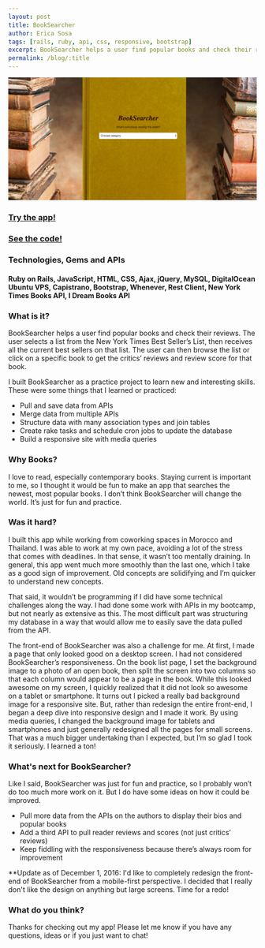 ```yaml
---
layout: post
title: BookSearcher
author: Erica Sosa
tags: [rails, ruby, api, css, responsive, bootstrap]
excerpt: BookSearcher helps a user find popular books and check their reviews. The user selects a list from the New York Times Best Seller’s List, then receives all the current best sellers on that list. The user can then browse the list or click on a specific book to get the critics’ reviews and review score for that book.
permalink: /blog/:title
---
```


[![BookSearcher Image](/images/book_searcher.png)](http://booksearcher.erica.tech)

### [Try the app!](http://booksearcher.erica.tech "BookSearcher")
### [See the code!](https://github.com/ESosa0/book-searcher "BookSearcher code")
         
### Technologies, Gems and APIs 

#### Ruby on Rails, JavaScript, HTML, CSS, Ajax, jQuery, MySQL, DigitalOcean Ubuntu VPS, Capistrano, Bootstrap, Whenever, Rest Client, New York Times Books API, I Dream Books API 

### What is it?

BookSearcher helps a user find popular books and check their reviews. The user selects a list from the New York Times Best Seller’s List, then receives all the current best sellers on that list. The user can then browse the list or click on a specific book to get the critics’ reviews and review score for that book.

I built BookSearcher as a practice project to learn new and interesting skills. These were some things that I learned or practiced:
    
* Pull and save data from APIs
* Merge data from multiple APIs
* Structure data with many association types and join tables
* Create rake tasks and schedule cron jobs to update the database
* Build a responsive site with media queries

### Why Books?

I love to read, especially contemporary books. Staying current is important to me, so I thought it would be fun to make an app that searches the newest, most popular books. I don’t think BookSearcher will change the world. It’s just for fun and practice.

### Was it hard?

I built this app while working from coworking spaces in Morocco and Thailand. I was able to work at my own pace, avoiding a lot of the stress that comes with deadlines. In that sense, it wasn’t too mentally draining. In general, this app went much more smoothly than the last one, which I take as a good sign of improvement. Old concepts are solidifying and I’m quicker to understand new concepts. 

That said, it wouldn’t be programming if I did have some technical challenges along the way. I had done some work with APIs in my bootcamp, but not nearly as extensive as this. The most difficult part was structuring my database in a way that would allow me to easily save the data pulled from the API. 

The front-end of BookSearcher was also a challenge for me. At first, I made a page that only looked good on a desktop screen. I had not considered BookSearcher’s responsiveness. On the book list page, I set the background image to a photo of an open book, then split the screen into two columns so that each column would appear to be a page in the book. While this looked awesome on my screen, I quickly realized that it did not look so awesome on a tablet or smartphone. It turns out I picked a really bad background image for a responsive site. But, rather than redesign the entire front-end, I began a deep dive into responsive design and I made it work. By using media queries, I changed the background image for tablets and smartphones and just generally redesigned all the pages for small screens. That was a much bigger undertaking than I expected, but I’m so glad I took it seriously. I learned a ton!

### What's next for BookSearcher?

Like I said, BookSearcher was just for fun and practice, so I probably won’t do too much more work on it. But I do have some ideas on how it could be improved.  

* Pull more data from the APIs on the authors to display their bios and popular books
* Add a third  API to pull reader reviews and scores (not just critics’ reviews)
* Keep fiddling with the responsiveness because there’s always room for improvement 

**Update as of December 1, 2016: I'd like to completely redesign the front-end of BookSearcher from a mobile-first perspective. I decided that I really don't like the design on anything but large screens. Time for a redo!

### What do you think?

Thanks for checking out my app! Please let me know if you have any questions, ideas or if you just want to chat!

